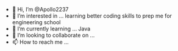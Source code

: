 - 👋 Hi, I’m @Apollo2237
- 👀 I’m interested in ... learning better coding skills to prep me for engineering school
- 🌱 I’m currently learning ... Java 
- 💞️ I’m looking to collaborate on ...
- 📫 How to reach me ... 

<!---
Apollo2237/Apollo2237 is a ✨ special ✨ repository because its `README.md` (this file) appears on your GitHub profile.
You can click the Preview link to take a look at your changes.
--->
